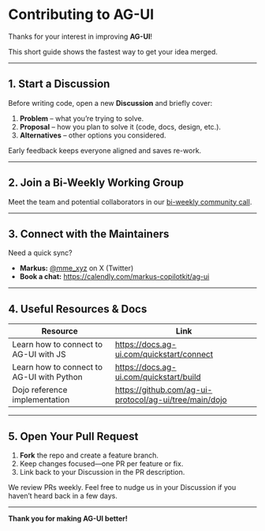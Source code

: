 # Contributing to AG-UI

Thanks for your interest in improving **AG-UI**!

This short guide shows the fastest way to get your idea merged.

---

## 1. Start a Discussion

Before writing code, open a new **Discussion** and briefly cover:

1. **Problem** – what you’re trying to solve.
2. **Proposal** – how you plan to solve it (code, docs, design, etc.).
3. **Alternatives** – other options you considered.

Early feedback keeps everyone aligned and saves re-work.

---

## 2. Join a Bi-Weekly Working Group

Meet the team and potential collaborators in our [bi-weekly community call](https://lu.ma/calendar/manage/cal-DBw2gK428IQbiSO).

---

## 3. Connect with the Maintainers

Need a quick sync?

- **Markus:** [@mme_xyz](https://twitter.com/mme_xyz) on X (Twitter)
- **Book a chat:** <https://calendly.com/markus-copilotkit/ag-ui>

---

## 4. Useful Resources & Docs

| Resource                                  | Link                                                     |
| ----------------------------------------- | -------------------------------------------------------- |
| Learn how to connect to AG-UI with JS     | <https://docs.ag-ui.com/quickstart/connect>              |
| Learn how to connect to AG-UI with Python | <https://docs.ag-ui.com/quickstart/build>                |
| Dojo reference implementation             | <https://github.com/ag-ui-protocol/ag-ui/tree/main/dojo> |

---

## 5. Open Your Pull Request

1. **Fork** the repo and create a feature branch.
2. Keep changes focused—one PR per feature or fix.
3. Link back to your Discussion in the PR description.

We review PRs weekly. Feel free to nudge us in your Discussion if you haven’t heard back in a few days.

---

**Thank you for making AG-UI better!**
